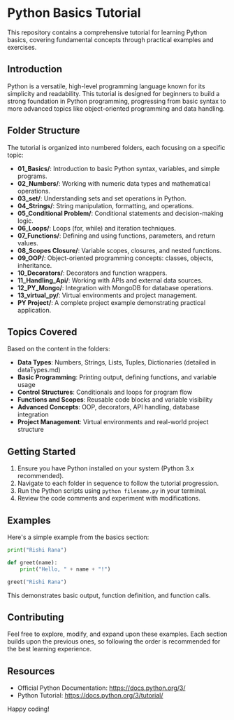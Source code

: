 # Python Basics Tutorial

This repository contains a comprehensive tutorial for learning Python basics, covering fundamental concepts through practical examples and exercises.

## Introduction

Python is a versatile, high-level programming language known for its simplicity and readability. This tutorial is designed for beginners to build a strong foundation in Python programming, progressing from basic syntax to more advanced topics like object-oriented programming and data handling.

## Folder Structure

The tutorial is organized into numbered folders, each focusing on a specific topic:

- **01_Basics/**: Introduction to basic Python syntax, variables, and simple programs.
- **02_Numbers/**: Working with numeric data types and mathematical operations.
- **03_set/**: Understanding sets and set operations in Python.
- **04_Strings/**: String manipulation, formatting, and operations.
- **05_Conditional Problem/**: Conditional statements and decision-making logic.
- **06_Loops/**: Loops (for, while) and iteration techniques.
- **07_Functions/**: Defining and using functions, parameters, and return values.
- **08_Scopes Closure/**: Variable scopes, closures, and nested functions.
- **09_OOP/**: Object-oriented programming concepts: classes, objects, inheritance.
- **10_Decorators/**: Decorators and function wrappers.
- **11_Handling_Api/**: Working with APIs and external data sources.
- **12_PY_Mongo/**: Integration with MongoDB for database operations.
- **13_virtual_py/**: Virtual environments and project management.
- **PY Project/**: A complete project example demonstrating practical application.

## Topics Covered

Based on the content in the folders:

- **Data Types**: Numbers, Strings, Lists, Tuples, Dictionaries (detailed in dataTypes.md)
- **Basic Programming**: Printing output, defining functions, and variable usage
- **Control Structures**: Conditionals and loops for program flow
- **Functions and Scopes**: Reusable code blocks and variable visibility
- **Advanced Concepts**: OOP, decorators, API handling, database integration
- **Project Management**: Virtual environments and real-world project structure

## Getting Started

1. Ensure you have Python installed on your system (Python 3.x recommended).
2. Navigate to each folder in sequence to follow the tutorial progression.
3. Run the Python scripts using `python filename.py` in your terminal.
4. Review the code comments and experiment with modifications.

## Examples

Here's a simple example from the basics section:

```python
print("Rishi Rana")

def greet(name):
    print("Hello, " + name + "!")

greet("Rishi Rana")
```

This demonstrates basic output, function definition, and function calls.

## Contributing

Feel free to explore, modify, and expand upon these examples. Each section builds upon the previous ones, so following the order is recommended for the best learning experience.

## Resources

- Official Python Documentation: https://docs.python.org/3/
- Python Tutorial: https://docs.python.org/3/tutorial/

Happy coding!
